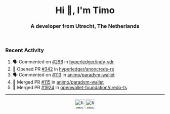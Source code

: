 <h1 align="center">Hi 👋, I'm Timo</h1>
<h3 align="center">A developer from Utrecht, The Netherlands</h3>
<br/>
<!-- https://github.com/rahuldkjain/github-profile-readme-generator --!>

<!--  <p align="left"><img src="https://github-readme-stats.vercel.app/api?username=timoglastra&show_icons=true&count_private=true&" alt="timoglastra" /></p> --!>

<!--
Github language stats
<p align="left"><img src="https://github-readme-stats.vercel.app/api/top-langs/?username=timoglastra&layout=compact" alt="timoglastra" /><p>
-->

<!-- Codestats language stats -->
<!-- <p align="left"><img src="https://codestats-readme.vercel.app/api/top-langs/?username=timoglastra&layout=compact&language_count=12" alt="timoglastra" /><p>    --!>
  
<h3>Recent Activity</h3>

<!--START_SECTION:activity-->
1. 🗣 Commented on [#296](https://github.com/hyperledger/indy-vdr/pull/296#issuecomment-2192040059) in [hyperledger/indy-vdr](https://github.com/hyperledger/indy-vdr)
2. 💪 Opened PR [#342](https://github.com/hyperledger/anoncreds-rs/pull/342) in [hyperledger/anoncreds-rs](https://github.com/hyperledger/anoncreds-rs)
3. 🗣 Commented on [#113](https://github.com/animo/paradym-wallet/pull/113#issuecomment-2191525561) in [animo/paradym-wallet](https://github.com/animo/paradym-wallet)
4. 🎉 Merged PR [#115](https://github.com/animo/paradym-wallet/pull/115) in [animo/paradym-wallet](https://github.com/animo/paradym-wallet)
5. 🎉 Merged PR [#1924](https://github.com/openwallet-foundation/credo-ts/pull/1924) in [openwallet-foundation/credo-ts](https://github.com/openwallet-foundation/credo-ts)
<!--END_SECTION:activity-->

---

<p align="center">
<a href="https://twitter.com/timoglastra" target="blank"><img align="center" src="https://cdn.jsdelivr.net/npm/simple-icons@3.0.1/icons/twitter.svg" alt="timoglastra" height="30" width="30" /></a>
<a href="https://linkedin.com/in/timoglastra" target="blank"><img align="center" src="https://cdn.jsdelivr.net/npm/simple-icons@3.0.1/icons/linkedin.svg" alt="timoglastra" height="30" width="30" /></a>
</p>



